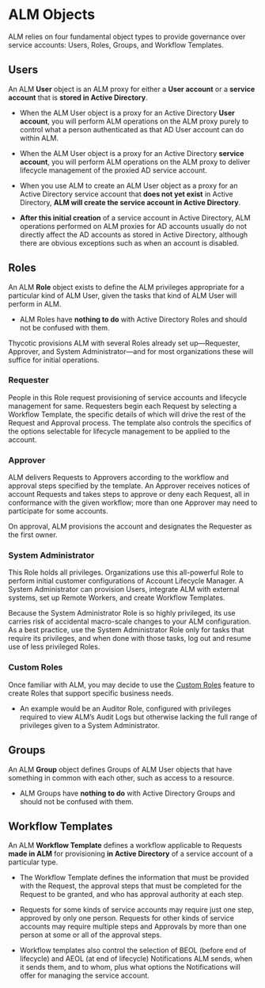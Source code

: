 ﻿[title]: # (ALM Objects)
[tags]: # (Account Lifecycle Manager,ALM,Active Directory,)
[priority]: # (2000)

# ALM Objects

ALM relies on four fundamental object types to provide governance over service accounts: Users, Roles, Groups, and Workflow Templates.

## Users

An ALM **User** object is an ALM proxy for either a **User account** or a **service account** that is **stored in Active Directory**.

* When the ALM User object is a proxy for an Active Directory **User account**, you will perform ALM operations on the ALM proxy purely to control what a person authenticated as that AD User account can do within ALM.

* When the ALM User object is a proxy for an Active Directory **service account**, you will perform ALM operations on the ALM proxy to deliver lifecycle management of the proxied AD service account.

* When you use ALM to create an ALM User object as a proxy for an Active Directory service account that **does not yet exist** in Active Directory, **ALM will create the service account in Active Directory**.

* **After this initial creation** of a service account in Active Directory, ALM operations performed on ALM proxies for AD accounts usually do not directly affect the AD accounts as stored in Active Directory, although there are obvious exceptions such as when an account is disabled.

## Roles

An ALM **Role** object exists to define the ALM privileges appropriate for a particular kind of ALM User, given the tasks that kind of ALM User will perform in ALM.

* ALM Roles have **nothing to do** with Active Directory Roles and should not be confused with them.

Thycotic provisions ALM with several Roles already set up—Requester, Approver, and System Administrator—and for most organizations these will suffice for initial operations.

### Requester

People in this Role request provisioning of service accounts and lifecycle management for same. Requesters begin each Request by selecting a Workflow Template, the specific details of which will drive the rest of the Request and Approval process. The template also controls the specifics of the options selectable for lifecycle management to be applied to the account.

### Approver

ALM delivers Requests to Approvers according to the workflow and approval steps specified by the template. An Approver receives notices of account Requests and takes steps to approve or deny each Request, all in conformance with the given workflow; more than one Approver may need to participate for some accounts.

On approval, ALM provisions the account and designates the Requester as the first owner.

### System Administrator

This Role holds all privileges. Organizations use this all-powerful Role to perform initial customer configurations of Account Lifecycle Manager. A System Administrator can provision Users, integrate ALM with external systems, set up Remote Workers, and create Workflow Templates.

Because the System Administrator Role is so highly privileged, its use carries risk of accidental macro-scale changes to your ALM configuration. As a best practice, use the System Administrator Role only for tasks that require its privileges, and when done with those tasks, log out and resume use of less privileged Roles.

### Custom Roles

Once familiar with ALM, you may decide to use the [Custom Roles](custom-roles.md) feature to create Roles that support specific business needs.

* An example would be an Auditor Role, configured with privileges required to view ALM’s Audit Logs but otherwise lacking the full range of privileges given to a System Administrator.

## Groups

An ALM **Group** object defines Groups of ALM User objects that have something in common with each other, such as access to a resource.

* ALM Groups have **nothing to do** with Active Directory Groups and should not be confused with them.

## Workflow Templates

An ALM **Workflow Template** defines a workflow applicable to Requests **made in ALM** for provisioning **in Active Directory** of a service account of a particular type.

* The Workflow Template defines the information that must be provided with the Request, the approval steps that must be completed for the Request to be granted, and who has approval authority at each step.

* Requests for some kinds of service accounts may require just one step, approved by only one person. Requests for other kinds of service accounts may require multiple steps and Approvals by more than one person at some or all of the approval steps.

* Workflow templates also control the selection of BEOL (before end of lifecycle) and AEOL (at end of lifecycle) Notifications ALM sends, when it sends them, and to whom, plus what options the Notifications will offer for managing the service account.



  

  

